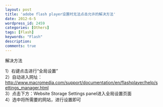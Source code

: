 ```yaml
---
layout: post
title: 'adobe flash player设置时无法点击允许的解决方法'
date: 2012-6-5
wordpress_id: 2459
categories: [Others]
tags: [Flash]
keywords: "Flash"
description: 
comments: true
---
```

解决方法

1）右键点击进行“全局设置”    
2）自动进入网址：<http://www.macromedia.com/support/documentation/en/flashplayer/help/settings_manager.html>    
3）点击下方：Website Storage Settings panel进入全局设置页面    
4）选中将所需要的网站，进行设置即可    

